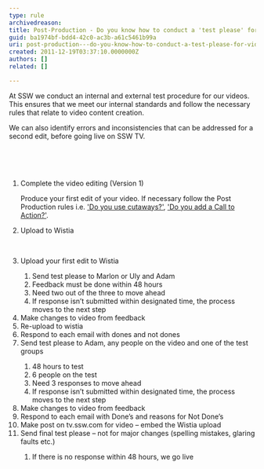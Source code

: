 ```yaml
---
type: rule
archivedreason: 
title: Post-Production - Do you know how to conduct a 'test please' for video?
guid: ba1974bf-bdd4-42c0-ac3b-a61c5461b99a
uri: post-production---do-you-know-how-to-conduct-a-test-please-for-video
created: 2011-12-19T03:37:10.0000000Z
authors: []
related: []

---
```



<p>At SSW we conduct an internal and external test procedure for our videos. This ensures that we meet our internal standards and follow the necessary rules that relate to video content creation. </p>
<p>We can also identify errors and inconsistencies that can be addressed for a second edit, before going live on SSW TV.</p>
<br><excerpt class='endintro'></excerpt><br>
<br><ol><li>Complete the video editing (Version 1)</li>
<p>Produce your first edit of your video. If necessary follow the Post Production rules i.e. <a href="/DesignandPresentation/RulesToBetterVideoRecording/Pages/Do-you-use-cutaways.aspx">'Do you use cutaways?'</a>, <a href="/DesignandPresentation/RulesToBetterVideoRecording/Pages/Adding-a-call-to-action.aspx">'Do you add a Call to Action?'</a>.</p>
<li>Upload to Wistia</li>
<p>&#160;</p>
<li>Upload your first edit to Wistia</li>
<ol><li>Send test please to Marlon or Uly and Adam</li>
<li>Feedback must be done within 48 hours</li>
<li>Need two out of the three to move ahead</li>
<li>If response isn’t submitted within designated time, the process moves to the next step</li></ol>
<li>Make changes to video from feedback</li>
<li>Re-upload to wistia</li>
<li>Respond to each email with dones and not dones</li>
<li>Send test please to Adam, any people on the video and one of the test groups</li>
<ol><li>48 hours to test</li>
<li>6 people on the test</li>
<li>Need 3 responses to move ahead</li>
<li>If response isn’t submitted within designated time, the process moves to the next step</li></ol>
<li>Make changes to video from feedback</li>
<li>Respond to each email with Done’s and reasons for Not Done’s</li>
<li>Make post on tv.ssw.com for video – embed the Wistia upload</li>
<li>Send final test please – not for major changes (spelling mistakes, glaring faults etc.)</li>
<ol><li>If there is no response within 48 hours, we go live</li></ol></ol>


